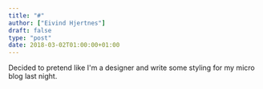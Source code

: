 ```yaml
---
title: "#"
author: ["Eivind Hjertnes"]
draft: false
type: "post"
date: 2018-03-02T01:00:00+01:00
---
```


Decided to pretend like I'm a designer and write some styling for my
micro blog last night.
